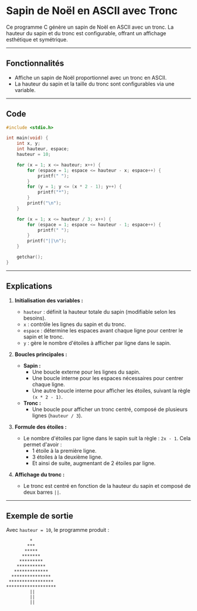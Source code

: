 # Sapin de Noël en ASCII avec Tronc

Ce programme C génère un sapin de Noël en ASCII avec un tronc. La hauteur du sapin et du tronc est configurable, offrant un affichage esthétique et symétrique.

---

## Fonctionnalités

- Affiche un sapin de Noël proportionnel avec un tronc en ASCII.
- La hauteur du sapin et la taille du tronc sont configurables via une variable.

---

## Code

```c
#include <stdio.h>

int main(void) {
    int x, y;
    int hauteur, espace;
    hauteur = 10;

    for (x = 1; x <= hauteur; x++) {
        for (espace = 1; espace <= hauteur - x; espace++) {
            printf(" ");
        }
        for (y = 1; y <= (x * 2 - 1); y++) {
            printf("*");
        }
        printf("\n");
    }

    for (x = 1; x <= hauteur / 3; x++) {
        for (espace = 1; espace <= hauteur - 1; espace++) {
            printf(" ");
        }
        printf("||\n");
    }

    getchar();
}
```

---

## Explications

1. **Initialisation des variables :**
   - `hauteur` : définit la hauteur totale du sapin (modifiable selon les besoins).
   - `x` : contrôle les lignes du sapin et du tronc.
   - `espace` : détermine les espaces avant chaque ligne pour centrer le sapin et le tronc.
   - `y` : gère le nombre d'étoiles à afficher par ligne dans le sapin.

2. **Boucles principales :**
   - **Sapin :**
      - Une boucle externe pour les lignes du sapin.
      - Une boucle interne pour les espaces nécessaires pour centrer chaque ligne.
      - Une autre boucle interne pour afficher les étoiles, suivant la règle `(x * 2 - 1)`.
   - **Tronc :**
      - Une boucle pour afficher un tronc centré, composé de plusieurs lignes (`hauteur / 3`).

3. **Formule des étoiles :**
   - Le nombre d'étoiles par ligne dans le sapin suit la règle : `2x - 1`. Cela permet d'avoir :
      - 1 étoile à la première ligne.
      - 3 étoiles à la deuxième ligne.
      - Et ainsi de suite, augmentant de 2 étoiles par ligne.

4. **Affichage du tronc :**
   - Le tronc est centré en fonction de la hauteur du sapin et composé de deux barres `||`.

---

## Exemple de sortie

Avec `hauteur = 10`, le programme produit :

```
         *
        ***
       *****
      *******
     *********
    ***********
   *************
  ***************
 *****************
*******************
         ||
         ||
         ||
```
